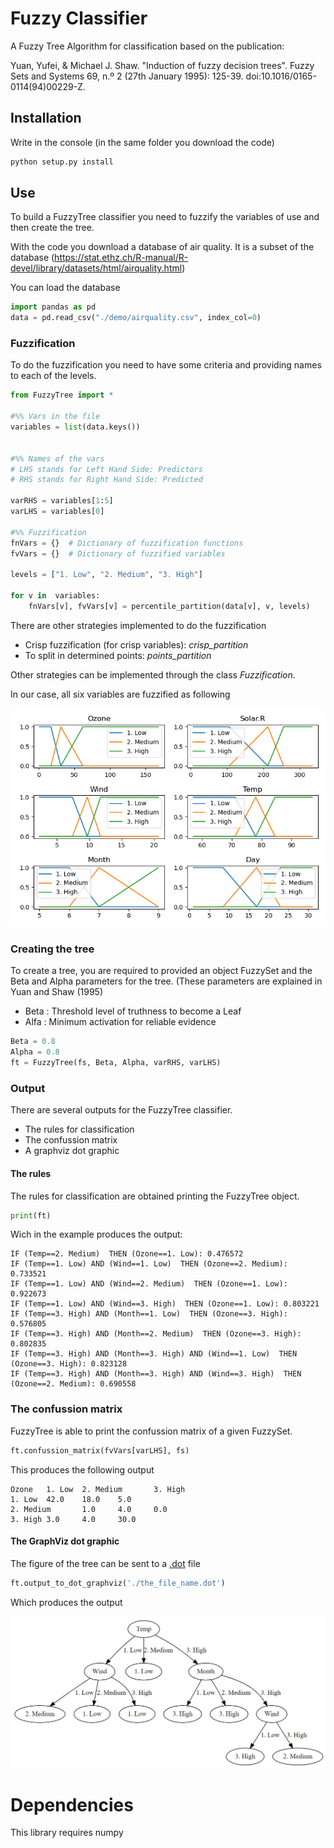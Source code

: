# Fuzzy Classifier

A Fuzzy Tree Algorithm for classification based on the publication:

Yuan, Yufei, & Michael J. Shaw. "Induction of fuzzy decision trees". Fuzzy Sets and Systems 69, n.º 2 (27th January 1995): 125-39. doi:10.1016/0165-0114(94)00229-Z.

## Installation

Write in the console (in the same folder you download the code)

```python
python setup.py install
```

## Use

To build a FuzzyTree classifier you need to fuzzify the variables of use and then create the tree.

With the code you download a database of air quality. It is a subset of the database (<https://stat.ethz.ch/R-manual/R-devel/library/datasets/html/airquality.html>)

You can load the database
```python
import pandas as pd
data = pd.read_csv("./demo/airquality.csv", index_col=0)
```

### Fuzzification

To do the fuzzification you need to have some criteria and providing names to each of the levels.

```python
from FuzzyTree import *

#%% Vars in the file
variables = list(data.keys())


#%% Names of the vars
# LHS stands for Left Hand Side: Predictors
# RHS stands for Right Hand Side: Predicted

varRHS = variables[1:5]
varLHS = variables[0]

#%% Fuzzification
fnVars = {}  # Dictionary of fuzzification functions
fvVars = {}  # Dictionary of fuzzified variables

levels = ["1. Low", "2. Medium", "3. High"]

for v in  variables:
    fnVars[v], fvVars[v] = percentile_partition(data[v], v, levels)
```

There are other strategies implemented to do the fuzzification

* Crisp fuzzification (for crisp variables): *crisp_partition*
* To split in determined points: *points_partition*

Other strategies can be implemented through the class *Fuzzification*.

In our case, all six variables are fuzzified as following

![Fuzzified variables](./Media/fuzzyfied_variables.png)

### Creating the tree

To create a tree, you are required to provided an object FuzzySet and the Beta and Alpha parameters for the tree.
(These parameters are explained in Yuan and Shaw (1995)

* Beta : Threshold level of truthness to become a Leaf
* Alfa : Minimum activation for reliable evidence

```python
Beta = 0.8
Alpha = 0.8
ft = FuzzyTree(fs, Beta, Alpha, varRHS, varLHS)
```

### Output

There are several outputs for the FuzzyTree classifier.

* The rules for classification
* The confussion matrix
* A graphviz dot graphic

#### The rules

The rules for classification are obtained printing the FuzzyTree object.

```python
print(ft)
```

Wich in the example produces the output:

```
IF (Temp==2. Medium)  THEN (Ozone==1. Low): 0.476572
IF (Temp==1. Low) AND (Wind==1. Low)  THEN (Ozone==2. Medium): 0.733521
IF (Temp==1. Low) AND (Wind==2. Medium)  THEN (Ozone==1. Low): 0.922673
IF (Temp==1. Low) AND (Wind==3. High)  THEN (Ozone==1. Low): 0.803221
IF (Temp==3. High) AND (Month==1. Low)  THEN (Ozone==3. High): 0.576805
IF (Temp==3. High) AND (Month==2. Medium)  THEN (Ozone==3. High): 0.802835
IF (Temp==3. High) AND (Month==3. High) AND (Wind==1. Low)  THEN (Ozone==3. High): 0.823128
IF (Temp==3. High) AND (Month==3. High) AND (Wind==3. High)  THEN (Ozone==2. Medium): 0.690558
```


### The confussion matrix

FuzzyTree is able to print the confussion matrix of a given FuzzySet.

```python
ft.confussion_matrix(fvVars[varLHS], fs)
```

This produces the following output

```
Ozone   1. Low  2. Medium       3. High
1. Low  42.0    18.0    5.0
2. Medium       1.0     4.0     0.0
3. High 3.0     4.0     30.0
```


#### The GraphViz dot graphic

The figure of the tree can be sent to a [.dot](https://graphviz.org/doc/info/output.html#d:dot) file

```python
ft.output_to_dot_graphviz('./the_file_name.dot')
```

Which produces the output

![FuzzyTree drawing](./Media/FuzzyTree.PNG)



# Dependencies

This library requires numpy
